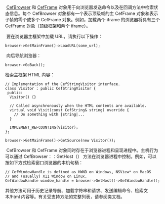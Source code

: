 ​		[CefBrowser](https://cef-builds.spotifycdn.com/docs/stable.html?classCefBrowser.html) 和 [CefFrame](https://cef-builds.spotifycdn.com/docs/stable.html?classCefFrame.html) 对象用于向浏览器发送命令以及在回调方法中检索状态信息。每个 CefBrowser 对象都有一个表示顶级帧的主 CefFrame 对象和表示子帧的零个或多个 CefFrame 对象。例如，加载两个 iframe 的浏览器将具有三个 CefFrame 对象（顶级框架和两个 iframe）。

​		要在浏览器主框架中加载 URL，请执行以下操作：

```
browser->GetMainFrame()->LoadURL(some_url);
```

​		向后导航浏览器：

```
browser->GoBack();
```

检索主框架 HTML 内容：

```
// Implementation of the CefStringVisitor interface.
class Visitor : public CefStringVisitor {
 public:
  Visitor() {}

  // Called asynchronously when the HTML contents are available.
  virtual void Visit(const CefString& string) override {
    // Do something with |string|...
  }

  IMPLEMENT_REFCOUNTING(Visitor);
};

browser->GetMainFrame()->GetSource(new Visitor());
```

​		CefBrowser 和 CefFrame 对象同时存在于浏览器进程和呈现进程中。主机行为可以通过 CefBrowser：：GetHost（） 方法在浏览器进程中控制。例如，可以按如下方式检索窗口浏览器的本机句柄：

```
// CefWindowHandle is defined as HWND on Windows, NSView* on MacOS
// and (usually) X11 Window on Linux.
CefWindowHandle window_handle = browser->GetHost()->GetWindowHandle();
```

​		其他方法可用于历史记录导航、加载字符串和请求、发送编辑命令、检索文本/html 内容等。有关受支持方法的完整列表，请参阅类文档。